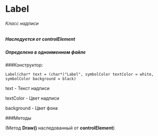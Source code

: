 # Label
###### Класс надписи
##### Наследуется от controlElement
##### Определено в одноименном файле


###Конструктор:

`Label(char* text = (char*)"Label", symbolColor textColor = white, symbolColor background = black)`

text - Текст надписи

textColor - Цвет надписи

background - Цвет фона


###Методы

(Метод **Draw()** наследованный от **controlElement**)